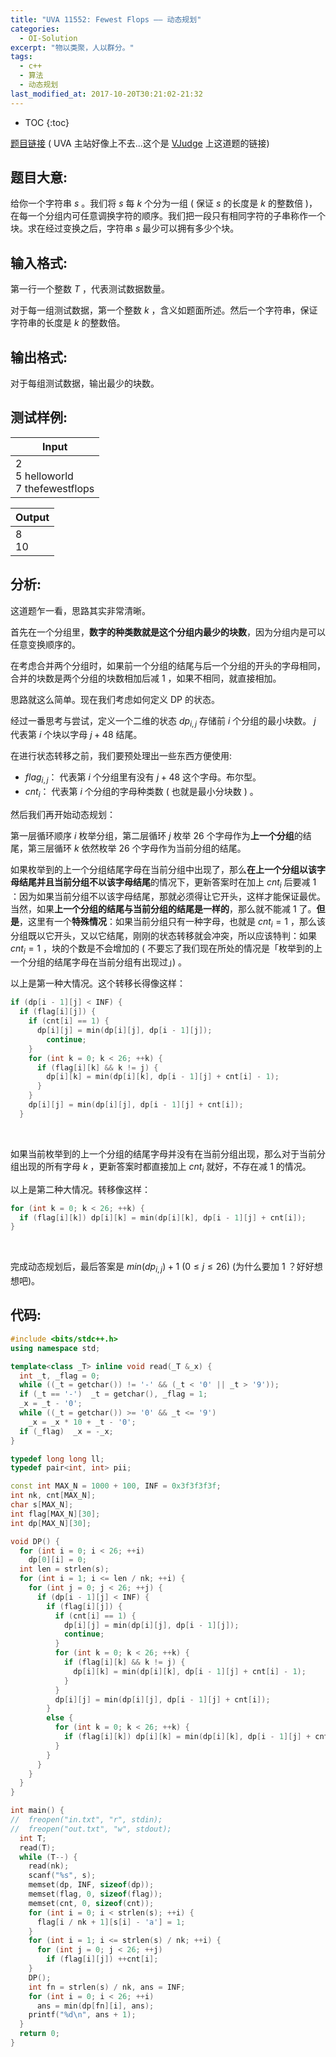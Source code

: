 ```yaml
---
title: "UVA 11552: Fewest Flops —— 动态规划"
categories:
  - OI-Solution
excerpt: "物以类聚，人以群分。"
tags:
  - c++
  - 算法
  - 动态规划
last_modified_at: 2017-10-20T30:21:02-21:32
---
```


* TOC
{:toc}

[题目链接](https://vjudge.net/problem/UVA-11552) ( UVA 主站好像上不去...这个是 [VJudge](https://vjudge.net) 上这道题的链接)

## 题目大意:

给你一个字符串 $s$ 。我们将 $s$ 每 $k$ 个分为一组 ( 保证 $s$ 的长度是 $k$ 的整数倍 )，在每一个分组内可任意调换字符的顺序。我们把一段只有相同字符的子串称作一个块。求在经过变换之后，字符串 $s$ 最少可以拥有多少个块。

## 输入格式:

第一行一个整数 $T$ ，代表测试数据数量。

对于每一组测试数据，第一个整数 $k$ ，含义如题面所述。然后一个字符串，保证字符串的长度是 $k$ 的整数倍。

## 输出格式:

对于每组测试数据，输出最少的块数。

## 测试样例:

|Input|
| ---------- |
| 2 <br> 5 helloworld <br> 7 thefewestflops |

|Output|
| ---------- |
| 8 <br> 10 |

## 分析:

这道题乍一看，思路其实非常清晰。

首先在一个分组里，**数字的种类数就是这个分组内最少的块数**，因为分组内是可以任意变换顺序的。

在考虑合并两个分组时，如果前一个分组的结尾与后一个分组的开头的字母相同，合并的块数是两个分组的块数相加后减 $1$ ，如果不相同，就直接相加。

思路就这么简单。现在我们考虑如何定义 DP 的状态。

经过一番思考与尝试，定义一个二维的状态 $dp_{i,j}$ 存储前 $i$ 个分组的最小块数。 $j$ 代表第 $i$ 个块以字母 $j+48$ 结尾。

在进行状态转移之前，我们要预处理出一些东西方便使用:

- $flag_{i,j}$： 代表第 $i$ 个分组里有没有 $j + 48$ 这个字母。布尔型。
- $cnt_i$： 代表第 $i$ 个分组的字母种类数 ( 也就是最小分块数 ) 。

然后我们再开始动态规划：

第一层循环顺序 $i$ 枚举分组，第二层循环 $j$ 枚举 26 个字母作为**上一个分组**的结尾，第三层循环 $k$ 依然枚举 26 个字母作为当前分组的结尾。

如果枚举到的上一个分组结尾字母在当前分组中出现了，那么**在上一个分组以该字母结尾并且当前分组不以该字母结尾**的情况下，更新答案时在加上 $cnt_i$ 后要减 $1$ ：因为如果当前分组不以该字母结尾，那就必须得让它开头，这样才能保证最优。当然，如果**上一个分组的结尾与当前分组的结尾是一样的**，那么就不能减 $1$ 了。**但是**，这里有一个**特殊情况**：如果当前分组只有一种字母，也就是 $cnt_i = 1$ ，那么该分组既以它开头，又以它结尾，刚刚的状态转移就会冲突，所以应该特判：如果 $cnt_i = 1$ ，块的个数是不会增加的 ( 不要忘了我们现在所处的情况是「枚举到的上一个分组的结尾字母在当前分组有出现过」) 。

以上是第一种大情况。这个转移长得像这样：

```c++
if (dp[i - 1][j] < INF) {
  if (flag[i][j]) {
    if (cnt[i] == 1) {
      dp[i][j] = min(dp[i][j], dp[i - 1][j]);
        continue;
    }
    for (int k = 0; k < 26; ++k) {
      if (flag[i][k] && k != j) {
        dp[i][k] = min(dp[i][k], dp[i - 1][j] + cnt[i] - 1);
      }
    }
    dp[i][j] = min(dp[i][j], dp[i - 1][j] + cnt[i]);
  }
```

<br>

如果当前枚举到的上一个分组的结尾字母并没有在当前分组出现，那么对于当前分组出现的所有字母 $k$ ，更新答案时都直接加上 $cnt_i$ 就好，不存在减 $1$ 的情况。

以上是第二种大情况。转移像这样：

```c++
for (int k = 0; k < 26; ++k) {
  if (flag[i][k]) dp[i][k] = min(dp[i][k], dp[i - 1][j] + cnt[i]);
}
```

<br>

完成动态规划后，最后答案是 $min(dp_{i,j})+1\ (0 \leq j \leq 26)$ (为什么要加 $1$ ？好好想想吧)。

## 代码:

```c++
#include <bits/stdc++.h>
using namespace std;

template<class _T> inline void read(_T &_x) {
  int _t, _flag = 0;
  while ((_t = getchar()) != '-' && (_t < '0' || _t > '9'));
  if (_t == '-')  _t = getchar(), _flag = 1;
  _x = _t - '0';
  while ((_t = getchar()) >= '0' && _t <= '9')
    _x = _x * 10 + _t - '0';
  if (_flag)  _x = -_x;
}

typedef long long ll;
typedef pair<int, int> pii;

const int MAX_N = 1000 + 100, INF = 0x3f3f3f3f;
int nk, cnt[MAX_N];
char s[MAX_N];
int flag[MAX_N][30];
int dp[MAX_N][30];

void DP() {
  for (int i = 0; i < 26; ++i)
    dp[0][i] = 0;
  int len = strlen(s);
  for (int i = 1; i <= len / nk; ++i) {
    for (int j = 0; j < 26; ++j) {
      if (dp[i - 1][j] < INF) {
        if (flag[i][j]) {
          if (cnt[i] == 1) {
            dp[i][j] = min(dp[i][j], dp[i - 1][j]);
            continue;
          }
          for (int k = 0; k < 26; ++k) {
            if (flag[i][k] && k != j) {
              dp[i][k] = min(dp[i][k], dp[i - 1][j] + cnt[i] - 1);
            }
          }
          dp[i][j] = min(dp[i][j], dp[i - 1][j] + cnt[i]);
        }
        else {
          for (int k = 0; k < 26; ++k) {
            if (flag[i][k]) dp[i][k] = min(dp[i][k], dp[i - 1][j] + cnt[i]);
          }
        }
      }
    }
  }
}

int main() {
//  freopen("in.txt", "r", stdin);
//  freopen("out.txt", "w", stdout);
  int T;
  read(T);
  while (T--) {
    read(nk);
    scanf("%s", s);
    memset(dp, INF, sizeof(dp));
    memset(flag, 0, sizeof(flag));
    memset(cnt, 0, sizeof(cnt));
    for (int i = 0; i < strlen(s); ++i) {
      flag[i / nk + 1][s[i] - 'a'] = 1;
    }
    for (int i = 1; i <= strlen(s) / nk; ++i) {
      for (int j = 0; j < 26; ++j)
        if (flag[i][j]) ++cnt[i];
    }
    DP();
    int fn = strlen(s) / nk, ans = INF;
    for (int i = 0; i < 26; ++i)
      ans = min(dp[fn][i], ans);
    printf("%d\n", ans + 1);
  }
  return 0;
}
```


